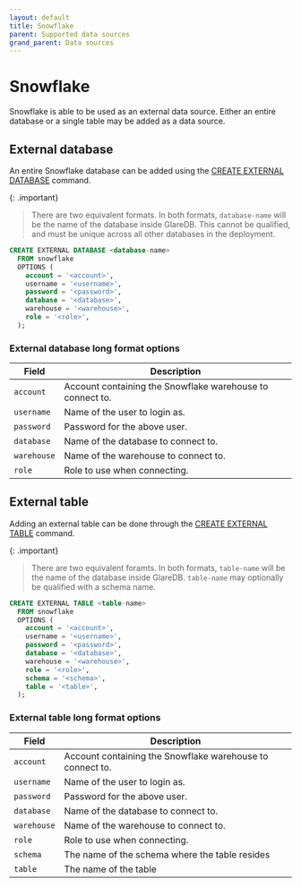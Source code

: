 ```yaml
---
layout: default
title: Snowflake
parent: Supported data sources
grand_parent: Data sources
---
```


# Snowflake

Snowflake is able to be used as an external data source. Either an entire
database or a single table may be added as a data source.

## External database

An entire Snowflake database can be added using the [CREATE EXTERNAL DATABASE]
command.

{: .important}

> There are two equivalent formats. In both formats, `database-name` will be the
> name of the database inside GlareDB. This cannot be qualified, and must be
> unique across all other databases in the deployment.

```sql
CREATE EXTERNAL DATABASE <database-name>
  FROM snowflake
  OPTIONS (
    account = '<account>',
    username = '<username>',
    password = '<password>',
    database = '<database>',
    warehouse = '<warehouse>',
    role = '<role>',
  );
```

### External database long format options

| Field       | Description                                               |
| ----------- | --------------------------------------------------------- |
| `account`   | Account containing the Snowflake warehouse to connect to. |
| `username`  | Name of the user to login as.                             |
| `password`  | Password for the above user.                              |
| `database`  | Name of the database to connect to.                       |
| `warehouse` | Name of the warehouse to connect to.                      |
| `role`      | Role to use when connecting.                              |

## External table

Adding an external table can be done through the [CREATE EXTERNAL TABLE]
command.

{: .important}

> There are two equivalent foramts. In both formats, `table-name` will be the
> name of the database inside GlareDB. `table-name` may optionally be qualified
> with a schema name.

```sql
CREATE EXTERNAL TABLE <table-name>
  FROM snowflake
  OPTIONS (
    account = '<account>',
    username = '<username>',
    password = '<password>',
    database = '<database>',
    warehouse = '<warehouse>',
    role = '<role>',
    schema = '<schema>',
    table = '<table>',
  );
```

### External table long format options

| Field       | Description                                               |
| ----------- | --------------------------------------------------------- |
| `account`   | Account containing the Snowflake warehouse to connect to. |
| `username`  | Name of the user to login as.                             |
| `password`  | Password for the above user.                              |
| `database`  | Name of the database to connect to.                       |
| `warehouse` | Name of the warehouse to connect to.                      |
| `role`      | Role to use when connecting.                              |
| `schema`    | The name of the schema where the table resides            |
| `table`     | The name of the table                                     |

<!-- markdownlint-disable line-length -->

[CREATE EXTERNAL TABLE]: {{site.baseurl}}/docs/sql-commands/create-external-table
[CREATE EXTERNAL DATABASE]: {{site.baseurl}}/docs/sql-commands/create-external-database

<!-- markdownlint-enable line-length -->
